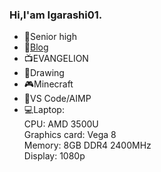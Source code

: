 ### Hi,I'am Igarashi01.

- 🏫Senior high  
- 📜[Blog](https://me.ruakio.com)  
- 📺EVANGELION  
- 🎨Drawing
- 🎮Minecraft  
- 🔨VS Code/AIMP  
- 💻Laptop:  
CPU: AMD 3500U  
Graphics card: Vega 8  
Memory: 8GB DDR4 2400MHz  
Display: 1080p  
